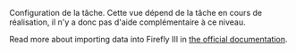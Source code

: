 Configuration de la tâche. Cette vue dépend de la tâche en cours de réalisation, il n'y a donc pas d'aide complémentaire à ce niveau.

Read more about importing data into Firefly III in [the official documentation](https://docs.firefly-iii.org/).